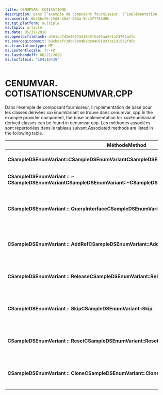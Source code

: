 ```yaml
---
title: CENUMVAR. COTISATIONS
description: Dans l’exemple de composant fournisseur, l’implémentation de base pour les classes dérivées xxxEnumVariant se trouve dans cenumvar. cpp. Les méthodes associées sont répertoriées dans le tableau suivant.
ms.assetid: 6b38bc99-25d4-40af-863a-9cc37f786d9b
ms.tgt_platform: multiple
ms.topic: article
ms.date: 05/31/2018
ms.openlocfilehash: d361cb7d3e2657a31645fba05aa2e1a23762a3fc
ms.sourcegitcommit: b0ebdefc3dcd5c04bede94091833aa1015a2f95c
ms.translationtype: MT
ms.contentlocale: fr-FR
ms.lasthandoff: 08/21/2020
ms.locfileid: "104316439"
---
```

# <a name="cenumvarcpp"></a><span data-ttu-id="61937-104">CENUMVAR. COTISATIONS</span><span class="sxs-lookup"><span data-stu-id="61937-104">CENUMVAR.CPP</span></span>

<span data-ttu-id="61937-105">Dans l’exemple de composant fournisseur, l’implémentation de base pour les classes dérivées xxxEnumVariant se trouve dans cenumvar. cpp.</span><span class="sxs-lookup"><span data-stu-id="61937-105">In the example provider component, the base implementation for xxxEnumVariant derived classes can be found in cenumvar.cpp.</span></span> <span data-ttu-id="61937-106">Les méthodes associées sont répertoriées dans le tableau suivant.</span><span class="sxs-lookup"><span data-stu-id="61937-106">Associated methods are listed in the following table.</span></span>



| <span data-ttu-id="61937-107">Méthode</span><span class="sxs-lookup"><span data-stu-id="61937-107">Method</span></span>                                          | <span data-ttu-id="61937-108">Description</span><span class="sxs-lookup"><span data-stu-id="61937-108">Description</span></span>                                                                           |
|-------------------------------------------------|---------------------------------------------------------------------------------------|
| <span data-ttu-id="61937-109">**CSampleDSEnumVariant::CSampleDSEnumVariant**</span><span class="sxs-lookup"><span data-stu-id="61937-109">**CSampleDSEnumVariant::CSampleDSEnumVariant**</span></span>  | <span data-ttu-id="61937-110">Constructeur standard.</span><span class="sxs-lookup"><span data-stu-id="61937-110">Standard constructor.</span></span>                                                                 |
| <span data-ttu-id="61937-111">**CSampleDSEnumVariant :: ~ CSampleDSEnumVariant**</span><span class="sxs-lookup"><span data-stu-id="61937-111">**CSampleDSEnumVariant::~CSampleDSEnumVariant**</span></span> | <span data-ttu-id="61937-112">Destructeur standard.</span><span class="sxs-lookup"><span data-stu-id="61937-112">Standard destructor.</span></span>                                                                  |
| <span data-ttu-id="61937-113">**CSampleDSEnumVariant :: QueryInterface**</span><span class="sxs-lookup"><span data-stu-id="61937-113">**CSampleDSEnumVariant::QueryInterface**</span></span>        | <span data-ttu-id="61937-114">Implémentation de [**IUnknown :: QueryInterface**](/windows/win32/api/unknwn/nf-unknwn-iunknown-queryinterface(q)) standard.</span><span class="sxs-lookup"><span data-stu-id="61937-114">Standard [**IUnknown::QueryInterface**](/windows/win32/api/unknwn/nf-unknwn-iunknown-queryinterface(q)) implementation.</span></span> |
| <span data-ttu-id="61937-115">**CSampleDSEnumVariant :: AddRef**</span><span class="sxs-lookup"><span data-stu-id="61937-115">**CSampleDSEnumVariant::AddRef**</span></span>                | <span data-ttu-id="61937-116">Implémentation de [**IUnknown :: AddRef**](/windows/win32/api/unknwn/nf-unknwn-iunknown-addref) standard.</span><span class="sxs-lookup"><span data-stu-id="61937-116">Standard [**IUnknown::AddRef**](/windows/win32/api/unknwn/nf-unknwn-iunknown-addref) implementation.</span></span>                 |
| <span data-ttu-id="61937-117">**CSampleDSEnumVariant :: Release**</span><span class="sxs-lookup"><span data-stu-id="61937-117">**CSampleDSEnumVariant::Release**</span></span>               | <span data-ttu-id="61937-118">Implémentation de [**IUnknown :: Release**](/windows/win32/api/unknwn/nf-unknwn-iunknown-release) standard.</span><span class="sxs-lookup"><span data-stu-id="61937-118">Standard [**IUnknown::Release**](/windows/win32/api/unknwn/nf-unknwn-iunknown-release) implementation.</span></span>               |
| <span data-ttu-id="61937-119">**CSampleDSEnumVariant :: Skip**</span><span class="sxs-lookup"><span data-stu-id="61937-119">**CSampleDSEnumVariant::Skip**</span></span>                  | <span data-ttu-id="61937-120">Implémentation standard de **IEnumXXXX :: Skip** .</span><span class="sxs-lookup"><span data-stu-id="61937-120">Standard **IEnumXXXX::Skip** implementation.</span></span>                                          |
| <span data-ttu-id="61937-121">**CSampleDSEnumVariant :: Reset**</span><span class="sxs-lookup"><span data-stu-id="61937-121">**CSampleDSEnumVariant::Reset**</span></span>                 | <span data-ttu-id="61937-122">Implémentation standard de **IEnumXXXX :: Reset** .</span><span class="sxs-lookup"><span data-stu-id="61937-122">Standard **IEnumXXXX::Reset** implementation.</span></span>                                         |
| <span data-ttu-id="61937-123">**CSampleDSEnumVariant :: Clone**</span><span class="sxs-lookup"><span data-stu-id="61937-123">**CSampleDSEnumVariant::Clone**</span></span>                 | <span data-ttu-id="61937-124">Implémentation standard de **IEnumXXXX :: Clone** .</span><span class="sxs-lookup"><span data-stu-id="61937-124">Standard **IEnumXXXX::Clone** implementation.</span></span>                                         |



 

 

 